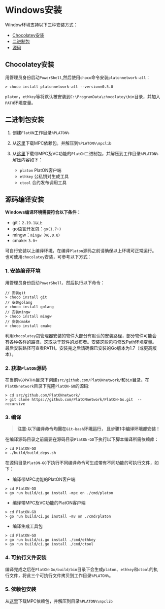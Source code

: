 # Windows安装

Window环境支持以下三种安装方式：

- [Chocolatey安装](#Chocolatey安装)
- [二进制包](#二进制包安装)
- [源码](#源码编译安装)

## Chocolatey安装

用管理员身份启动`PowerShell`,然后使用`choco`命令安装`platonnetwork-all`：

```
> choco install platonnetwork-all --version=0.5.0
```

`platon`，`ethkey`等将默认被安装到`C:\ProgramData\chocolatey\bin`目录，并加入`PATH`环境变量。


## 二进制包安装
1. 创建`PlatON`工作目录`%PLATON%`
2. 从[这里](https://download.platon.network/0.5/platon-mpclib-windows-x86_x64-0.5.0.zip)下载MPC依赖包，并解压到`%PLATON%\mpclib`
3. 从[这里](https://download.platon.network/0.5/platon-windows-x86_64-0.5.0-with-mv.zip)下载带MPC及VC功能的`PlatON`二进制包，并解压到工作目录`%PLATON%`
   解压内容如下：

   - `platon` PlatON客户端
   - `ethkey` 公私钥对生成工具
   - `ctool`  合约发布调用工具


## 源码编译安装

**Windows编译环境需要符合以下条件：**

- git：`2.19.1以上`
- go语言开发包：`go(1.7+)`
- mingw：`mingw（V6.0.0）`
- cmake: `3.0+`

可自行安装以上编译环境，在编译`Platon`源码之前请确保以上环境可正常运行。也可使用`chocolatey`安装，可参考以下方式：

### 1. 安装编译环境

用管理员身份启动`PowerShell`，然后执行以下命令：

```
// 安装git
> choco install git
// 安装golang
> choco install golang
// 安装mingw
> choco install mingw
// 安装cmake
> choco install cmake
```

利用`chocolatey`包管理器安装的软件大部分有默认的安装路径，部分软件可能会有各种各样的路径，这取决于软件的发布者。安装这些包将修改Path环境变量。最后安装路径可查看PATH。安装完之后请确保已安装的Go版本为1.7（或更高版本）。

### 2. 获取`PlatON`源码

在当前`%GOPATH%`目录下创建`src/github.com/PlatONnetwork/`和`bin`目录，在`PlatONnetwork`目录下克隆`PlatON-GO`的源码:

```
> cd src/github.com/PlatONnetwork/
> git clone https://github.com/PlatONnetwork/PlatON-Go.git  --recursive
```

### 3. 编译

> **注意:以下编译命令均需在`Git-bash`环境运行， 且步骤1中编译环境都安装！**

在编译源码目录之前需要在源码目录`PlatON-GO`下执行以下脚本编译所需依赖库：

```
> cd PlatON-GO
> ./build/build_deps.sh
```

在源码目录`PlatON-GO`下执行不同编译命令可生成带有不同功能的可执行文件，如下：

- 编译带MPC功能的PlatON客户端

```
> cd PlatON-GO
> go run build/ci.go install -mpc on ./cmd/platon
```

- 编译带MPC及VC功能的PlatON客户端

```
> cd PlatON-GO
> go run build/ci.go install -mv on ./cmd/platon
```

- 编译生成工具包

```
> cd PlatON-GO
> go run build/ci.go install ./cmd/ethkey
> go run build/ci.go install ./cmd/ctool
```

### 4. 可执行文件安装

编译完成之后在`PlatON-Go/build/bin`目录下会生成`platon`、`ethkey`和`ctool`的执行文件，将此三个可执行文件拷贝到工作目录`%PLATON%`。

### 5. 依赖包安装
从[这里](https://download.platon.network/0.5/platon-mpclib-windows-x86_x64-0.5.0.zip)下载MPC依赖包，并解压到目录`%PLATON%\mpclib`
